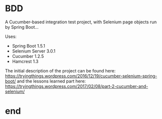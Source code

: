 # BDD
A Cucumber-based integration test project, with Selenium page objects run by Spring Boot...

Uses:
 - Spring Boot 1.5.1
 - Selenium Server 3.0.1
 - Cucumber 1.2.5
 - Hamcrest 1.3
 
The initial description of the project can be found here:
https://tryingthings.wordpress.com/2016/12/19/cucumber-selenium-spring-boot/
and the lessons learned part here:
https://tryingthings.wordpress.com/2017/02/08/part-2-cucumber-and-selenium/
# end
